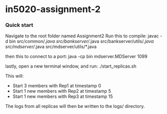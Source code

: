 # in5020-assignment-2

### Quick start
Navigate to the root folder named Assignment2
Run this to compile:
javac -d bin src/common/*.java src/bankserver/*.java src/bankserver/utils/*.java src/mdserver/*.java src/mdserver/utils/*.java 

then this to connect to a port:
java -cp bin mdserver.MDServer 1099

lastly, open a new terminal window, and run:
./start_replicas.sh

This will:
- Start 3 members with Rep1 at timestamp 0
- Start 1 new members with Rep2 at timestamp 5
- Start 1 new members with Rep3 at timestamp 15

The logs from all replicas will then be written to the logs/ directory. 